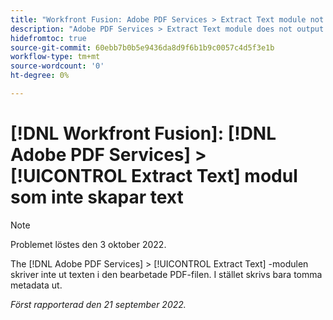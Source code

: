 ```yaml
---
title: "Workfront Fusion: Adobe PDF Services > Extract Text module not produce text"
description: "Adobe PDF Services > Extract Text module does not output the text of the processing PDF file. I stället skrivs bara tomma metadata ut. "
hidefromtoc: true
source-git-commit: 60ebb7b0b5e9436da8d9f6b1b9c0057c4d5f3e1b
workflow-type: tm+mt
source-wordcount: '0'
ht-degree: 0%

---
```



# [!DNL Workfront Fusion]: [!DNL Adobe PDF Services] > [!UICONTROL Extract Text] modul som inte skapar text

>[!NOTE]
>
>Problemet löstes den 3 oktober 2022.

The [!DNL Adobe PDF Services] > [!UICONTROL Extract Text] -modulen skriver inte ut texten i den bearbetade PDF-filen. I stället skrivs bara tomma metadata ut.

_Först rapporterad den 21 september 2022._

